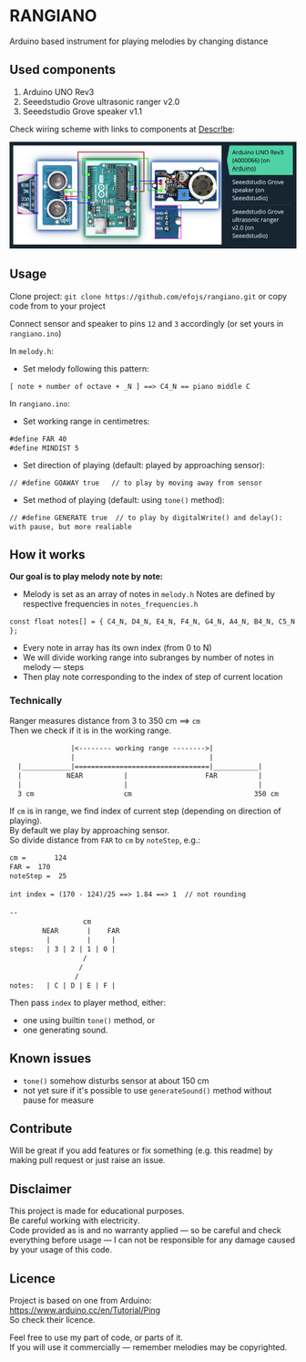 # RANGIANO
Arduino based instrument for playing melodies by changing distance

## Used components
1. Arduino UNO Rev3
2. Seeedstudio Grove ultrasonic ranger v2.0
3. Seeedstudio Grove speaker v1.1

Check wiring scheme with links to components at [Descr!be](https://www.descr.be/posts/36/?utm_source=gthb&utm_medium=or&utm_campaign=awabys&utm_content=poli&utm_term=them):  

![rangiano wiring](img/rangiano-wiring-described.jpg)  

## Usage
Clone project:
`git clone https://github.com/efojs/rangiano.git` or copy code from to your project

Connect sensor and speaker to pins `12` and `3` accordingly (or set yours in `rangiano.ino`)

In `melody.h`:  
- Set melody following this pattern:
```
[ note + number of octave + _N ] ==> C4_N == piano middle C
```

In `rangiano.ino`:
- Set working range in centimetres:
```
#define FAR 40
#define MINDIST 5  
```
- Set direction of playing (default: played by approaching sensor):
```
// #define GOAWAY true   // to play by moving away from sensor
```
- Set method of playing (default: using `tone()` method):
```
// #define GENERATE true  // to play by digitalWrite() and delay(): with pause, but more realiable
```

## How it works
**Our goal is to play melody note by note:**  
- Melody is set as an array of notes in `melody.h`
Notes are defined by respective frequencies in `notes_frequencies.h`  
```
const float notes[] = { C4_N, D4_N, E4_N, F4_N, G4_N, A4_N, B4_N, C5_N };
```
- Every note in array has its own index (from 0 to N)
- We will divide working range into subranges by number of notes in melody — steps
- Then play note corresponding to the index of step of current location

### Technically
Ranger measures distance from 3 to 350 cm ==> `cm`    
Then we check if it is in the working range.
```
               |<-------- working range -------->|
               |                                 |
  |____________|=================================|___________|
  |           NEAR          |                   FAR          |
  |                         |                                |
  3 cm                      cm                              350 cm
```
If `cm` is in range, we find index of current step (depending on direction of playing).  
By default we play by approaching sensor.  
So divide distance from `FAR` to `cm` by `noteStep`, e.g.:
```
cm =       124
FAR =  170
noteStep =  25

int index = (170 - 124)/25 ==> 1.84 ==> 1  // not rounding

--  
                  cm    
        NEAR       |    FAR
         |         |     |
steps:   | 3 | 2 | 1 | 0 |
                  /
                 /
                /               
notes:   | C | D | E | F |
```

Then pass `index` to player method, either:  
- one using builtin `tone()` method, or
- one generating sound.

## Known issues
- `tone()` somehow disturbs sensor at about 150 cm
- not yet sure if it's possible to use `generateSound()` method without pause for measure

## Contribute
Will be great if you add features or fix something (e.g. this readme) by making pull request or just raise an issue.


## Disclaimer
This project is made for educational purposes.  
Be careful working with electricity.  
Code provided as is and no warranty applied — so be careful and check everything before usage — I can not be responsible for any damage caused by your usage of this code.

## Licence
Project is based on one from Arduino: https://www.arduino.cc/en/Tutorial/Ping  
So check their licence.  

Feel free to use my part of code, or parts of it.  
If you will use it commercially — remember melodies may be copyrighted.
